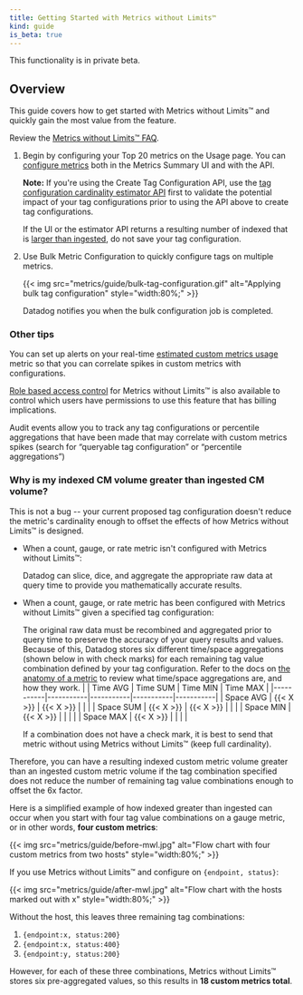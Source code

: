 ```yaml
---
title: Getting Started with Metrics without Limits™
kind: guide
is_beta: true
---
```


<div class="alert alert-warning">This functionality is in private beta.</div>

## Overview

This guide covers how to get started with Metrics without Limits™ and quickly gain the most value from the feature. 

Review the [Metrics without Limits™ FAQ][1].


1. Begin by configuring your Top 20 metrics on the Usage page.
   You can [configure metrics][2] both in the Metrics Summary UI and with the API.

   **Note:** If you're using the Create Tag Configuration API, use the [tag configuration cardinality estimator API][3] first to validate the potential impact of your tag configurations prior to using the API above to create tag configurations. 

   If the UI or the estimator API returns a resulting number of indexed that is [larger than ingested](#why-is-my-indexed-cm-volume-greater-than-ingested-cm-volume), do not save your tag configuration. 

2. Use Bulk Metric Configuration to quickly configure tags on multiple metrics.

   {{< img src="metrics/guide/bulk-tag-configuration.gif" alt="Applying bulk tag configuration"  style="width:80%;" >}}

   Datadog notifies you when the bulk configuration job is completed.

### Other tips

You can set up alerts on your real-time [estimated custom metrics usage][4] metric so that you can correlate spikes in custom metrics with configurations.


[Role based access control][5] for Metrics without Limits™ is also available to control which users have permissions to use this feature that has billing implications.


Audit events allow you to track any tag configurations or percentile aggregations that have been made that may correlate with custom metrics spikes (search for “queryable tag configuration” or “percentile aggregations”) 

### Why is my indexed CM volume greater than ingested CM volume? 

This is not a bug -- your current proposed tag configuration doesn't reduce the metric's cardinality enough to offset the effects of how Metrics without Limits™ is designed.

* When a count, gauge, or rate metric isn't configured with Metrics without Limits™:

  Datadog can slice, dice, and aggregate the appropriate raw data at query time to provide you mathematically accurate results. 


* When a count, gauge, or rate metric has been configured with Metrics without Limits™ given a specified tag configuration:

  The original raw data must be recombined and aggregated prior to query time to preserve the accuracy of your query results and values. Because of this, Datadog stores six different time/space aggregations (shown below in with check marks) for each remaining tag value combination defined by your tag configuration. Refer to the docs on [the anatomy of a metric][6] to review what time/space aggregations are, and how they work. 
  |           | Time AVG  | Time SUM  | Time MIN  | Time MAX  |
  |-----------|-----------|-----------|-----------|-----------|
  | Space AVG | {{< X >}} | {{< X >}} |           |           |
  | Space SUM | {{< X >}} | {{< X >}} |           |           |
  | Space MIN | {{< X >}} |           |           |           |
  | Space MAX | {{< X >}} |           |           |           |
  
  If a combination does not have a check mark, it is best to send that metric without using Metrics without Limits™ (keep full cardinality).

Therefore, you can have a resulting indexed custom metric volume greater than an ingested custom metric volume if the tag combination specified does not reduce the number of remaining tag value combinations enough to offset the 6x factor.

Here is a simplified example of how indexed greater than ingested can occur when you start with four tag value combinations on a gauge metric, or in other words, **four custom metrics**:

{{< img src="metrics/guide/before-mwl.jpg" alt="Flow chart with four custom metrics from two hosts"  style="width:80%;" >}}

If you use Metrics without Limits™ and configure on `{endpoint, status}`: 

{{< img src="metrics/guide/after-mwl.jpg" alt="Flow chart with the hosts marked out with x"  style="width:80%;" >}}

Without the host, this leaves three remaining tag combinations:

1. `{endpoint:x, status:200}`
2. `{endpoint:x, status:400}`
3. `{endpoint:y, status:200}`

However, for each of these three combinations, Metrics without Limits™ stores six pre-aggregated values, so this results in **18 custom metrics total**.


[1]: /metrics/faq/metrics-without-limits/
[2]: /metrics/#create-a-tag-configuration
[3]: /metrics/guide/tag-configuration-cardinality-estimation-tool/
[4]: /account_management/billing/usage_metrics/
[5]: /account_management/rbac/permissions/?tab=ui#metrics
[6]: /metrics/#time-and-space-aggregation
